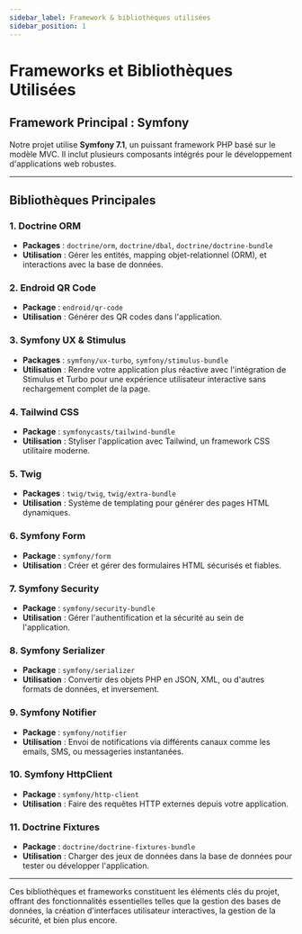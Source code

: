 ```yaml
---
sidebar_label: Framework & bibliothèques utilisées
sidebar_position: 1
---
```


# Frameworks et Bibliothèques Utilisées

## **Framework Principal : Symfony**
Notre projet utilise **Symfony 7.1**, un puissant framework PHP basé sur le modèle MVC. Il inclut plusieurs composants intégrés pour le développement d'applications web robustes.

---

## **Bibliothèques Principales**

### **1. Doctrine ORM**
  - **Packages** : `doctrine/orm`, `doctrine/dbal`, `doctrine/doctrine-bundle`
  - **Utilisation** : Gérer les entités, mapping objet-relationnel (ORM), et interactions avec la base de données.

### **2. Endroid QR Code**
  - **Package** : `endroid/qr-code`
  - **Utilisation** : Générer des QR codes dans l'application.

### **3. Symfony UX & Stimulus**
  - **Packages** : `symfony/ux-turbo`, `symfony/stimulus-bundle`
  - **Utilisation** : Rendre votre application plus réactive avec l'intégration de Stimulus et Turbo pour une expérience utilisateur interactive sans rechargement complet de la page.

### **4. Tailwind CSS**
  - **Package** : `symfonycasts/tailwind-bundle`
  - **Utilisation** : Styliser l'application avec Tailwind, un framework CSS utilitaire moderne.

### **5. Twig**
  - **Packages** : `twig/twig`, `twig/extra-bundle`
  - **Utilisation** : Système de templating pour générer des pages HTML dynamiques.

### **6. Symfony Form**
  - **Package** : `symfony/form`
  - **Utilisation** : Créer et gérer des formulaires HTML sécurisés et fiables.

### **7. Symfony Security**
  - **Package** : `symfony/security-bundle`
  - **Utilisation** : Gérer l'authentification et la sécurité au sein de l'application.

### **8. Symfony Serializer**
  - **Package** : `symfony/serializer`
  - **Utilisation** : Convertir des objets PHP en JSON, XML, ou d'autres formats de données, et inversement.

### **9. Symfony Notifier**
  - **Package** : `symfony/notifier`
  - **Utilisation** : Envoi de notifications via différents canaux comme les emails, SMS, ou messageries instantanées.

### **10. Symfony HttpClient**
  - **Package** : `symfony/http-client`
  - **Utilisation** : Faire des requêtes HTTP externes depuis votre application.

### **11. Doctrine Fixtures**
  - **Package** : `doctrine/doctrine-fixtures-bundle`
  - **Utilisation** : Charger des jeux de données dans la base de données pour tester ou développer l'application.

---

Ces bibliothèques et frameworks constituent les éléments clés du projet, offrant des fonctionnalités essentielles telles que la gestion des bases de données, la création d'interfaces utilisateur interactives, la gestion de la sécurité, et bien plus encore.